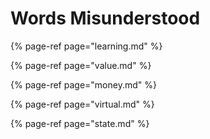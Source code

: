 # Words Misunderstood

{% page-ref page="learning.md" %}

{% page-ref page="value.md" %}

{% page-ref page="money.md" %}

{% page-ref page="virtual.md" %}

{% page-ref page="state.md" %}



